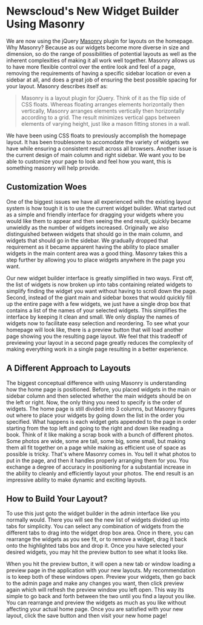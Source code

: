 Newscloud's New Widget Builder Using Masonry
============================================

We are now using the jQuery
[Masonry](http://desandro.com/resources/jquery-masonry/) plugin for layouts on
the homepage. Why Masonry? Because as our widgets become more diverse in size
and dimension, so do the range of possibilities of potential layouts as well as
the inherent complexities of making it all work well together.  Masonry allows
us to have more flexible control over the entire look and feel of a page,
removing the requirements of having a specific sidebar location or even a
sidebar at all, and does a great job of ensuring the best possible spacing for
your layout. Masonry describes itself as:

> Masonry is a layout plugin for jQuery. Think of it as the flip side of CSS
> floats. Whereas floating arranges elements horizontally then vertically,
> Masonry arranges elements vertically then horizontally according to a grid.
> The result minimizes vertical gaps between elements of varying height, just
> like a mason fitting stones in a wall.

We have been using CSS floats to previously accomplish the homepage layout.
It has been troublesome to accomodate the variety of widgets we have while
ensuring a consistent result across all browsers. Another issue is the current
design of main column and right sidebar. We want you to be able to customize
your page to look and feel how you want, this is something masonry will help
provide.

Customization Woes
------------------

One of the biggest issues we have all experienced with the existing layout
system is how tough it is to use the current widget builder. What started out
as a simple and friendly interface for dragging your widgets where you would
like them to appear and then seeing the end result, quickly became unwieldly as
the number of widgets increased. Originally we also distinguished between
widgets that should go in the main column, and widgets that should go in the
sidebar. We gradually dropped that requirement as it became apparent having
the ability to place smaller widgets in the main content area was a good thing.
Masonry takes this a step further by allowing you to place widgets anywhere in
the page you want.

Our new widget builder interface is greatly simplified in two ways. First off,
the list of widgets is now broken up into tabs containing related widgets to
simplify finding the widget you want without having to scroll down the page.
Second, instead of the giant main and sidebar boxes that would quickly fill
up the entire page with a few widgets, we just have a single drop box that
contains a list of the names of your selected widgets. This simplifies the
interface by keeping it clean and small. We only display the names of widgets
now to facilitate easy selection and reordering. To see what your homepage
will look like, there is a preview button that will load another page
showing you the resulting page layout. We feel that this tradeoff of
previewing your layout in a second page greatly reduces the complexity of
making everything work in a single page resulting in a better experience.

A Different Approach to Layouts
-------------------------------

The biggest conceptual difference with using Masonry is understanding how the
home page is positioned. Before, you placed widgets in the main or sidebar
column and then selected whether the main widgets should be on the left or 
right. Now, the only thing you need to specify is the order of widgets.
The home page is still divided into 3 columns, but Masonry figures out where
to place your widgets by going down the list in the order you specified.
What happens is each widget gets appended to the page in order starting from the
top left and going to the right and down like reading a book. Think of it like
making a scrap book with a bunch of different photos. Some photos are wide,
some are tall, some big, some small, but making them all fit together on a page
while making as efficient use of space as possible is tricky. That's where
Masonry comes in. You tell it what photos to put in the page, and then it
handles properly arranging them for you. You exchange a degree of accuracy in
positioning for a substantial increase in the ability to cleanly and
efficiently layout your photos. The end result is an impressive ability to
make dynamic and exciting layouts.

How to Build Your Layout?
-------------------------

To use this just goto the widget builder in the admin interface like you 
normally would. There you will see the new list of widgets divided up into
tabs for simplicity. You can select any combination of widgets from the
different tabs to drag into the widget drop box area. Once in there, you
can rearrange the widgets as you see fit, or to remove a widget, drag it back
onto the highlighted tabs box and drop it. Once you have selected your desired
widgets, you may hit the preview button to see what it looks like.

When you hit the preview button, it will open a new tab or window loading a
preview page in the application with your new layouts. My recommendation is to
keep both of these windows open. Preview your widgets, then go back to the
admin page and make any changes you want, then click preview again which will
refresh the preview window you left open. This way its simple to go back and
forth between the two until you find a layout you like. You can rearrange and
preview the widgets as much as you like without affecting your actual home
page. Once you are satisfied with your new layout, click the save button and
then visit your new home page!
